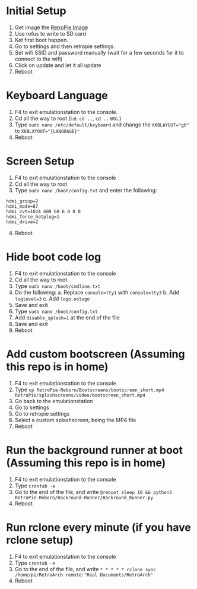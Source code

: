 # Initial Setup
1. Get image the [RetroPie Image](https://retropie.org.uk/download/)
2. Use rofus to write to SD card
3. Ket first boot happen.
4. Go to settings and then retropie settings.
5. Set wifi SSID and password manually
     (wait for a few seconds for it to connect to the wifi)
6. Click on update and let it all update
7. Reboot

# Keyboard Language 
1. F4 to exit emulationstation to the console.
2. Cd all the way to root (i.e. `cd ..`, `cd ..` etc.)
3. Type `sudo nano /etc/default/keyboard` and change the `XKBLAYOUT="gb"` to `XKBLAYOUT="{LANGUAGE}"`
4. Reboot

# Screen Setup
1. F4 to exit emulationstation to the console
2. Cd all the way to root
3. Type `sudo nano /boot/config.txt` and enter the following:
  ```
hdmi_group=2
hdmi_mode=87
hdmi_cvt=1024 600 60 6 0 0 0
hdmi_force_hotplug=1
hdmi_drive=2
```
4. Reboot

# Hide boot code log
1. F4 to exit emulationstation to the console
2. Cd all the way to root
3. Type `sudo nano /boot/cmdline.txt`
4. Do the following:
	a. Replace `console=tty1` with `console=tty3`
	b. Add `loglevel=3`
	c. Add `logo.nologo`
5. Save and exit
6. Type `sudo nano /boot/config.txt`
7. Add `disable_splash=1` at the end of the file
8. Save and exit
9. Reboot

# Add custom bootscreen (Assuming this repo is in home)
1. F4 to exit emulationstation to the console
2. Type `cp RetroPie-Reborn/Bootscreens/bootscreen_short.mp4 RetroPie/splashscreens/video/bootscreen_short.mp4`
3. Go back to the emulationstation
4. Go to settings
5. Go to retropie settings
6. Select a custom splashscreen, being the MP4 file
7. Reboot

# Run the background runner at boot (Assuming this repo is in home)
1. F4 to exit emulationstation to the console
2. Type `crontab -e`
3. Go to the end of the file, and write `@reboot sleep 10 && python3 RetroPie-Reborn/Backround-Runner/Backround_Runner.py`
4. Reboot

# Run rclone every minute (if you have rclone setup)
1. F4 to exit emulationstation to the console
2. Type `crontab -e`
3. Go to the end of the file, and write `* * * * * rclone sync /home/pi/RetroArch remote:"Real Documents/RetroArch"`
4. Reboot

